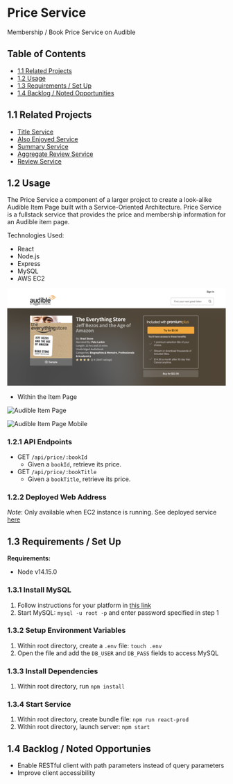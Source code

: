 # Price Service
Membership / Book Price Service on Audible

## Table of Contents
- [1.1 Related Projects](#11-related-projects)
- [1.2 Usage ](#12-usage)
- [1.3 Requirements / Set Up](#13-requirements--set-up)
- [1.4 Backlog / Noted Opportunities](#14-backlog--noted-opportunies)

## 1.1 Related Projects
- [Title Service](https://github.com/huang-pei-mei/title-service)
- [Also Enjoyed Service](https://github.com/huang-pei-mei/also-enjoyed-service)
- [Summary Service](https://github.com/huang-pei-mei/FEC-Publishers-Summary)
- [Aggregate Review Service](https://github.com/huang-pei-mei/FEC-Agg.Review)
- [Review Service](https://github.com/huang-pei-mei/reviews-service)

## 1.2 Usage
The Price Service a component of a larger project to create a look-alike Audible Item Page built with a Service-Oriented Architecture. Price Service is a fullstack service that provides the price and membership information for an Audible item page.

Technologies Used:
- React
- Node.js
- Express
- MySQL
- AWS EC2

![Price Service Demo](./readmeAssets/priceService-demo.png)

- Within the Item Page

![Audible Item Page](./readmeAssets/audible_proxy.gif)

![Audible Item Page Mobile](./readmeAssets/audible_proxy_mobile.gif)

### 1.2.1 API Endpoints
- GET `/api/price/:bookId`
  - Given a `bookId`, retrieve its price.
- GET `/api/price/:bookTitle`
  - Given a `bookTitle`, retrieve its price.


### 1.2.2 Deployed Web Address
*Note*: Only available when EC2 instance is running.
See deployed service [here](http://ec2-34-221-235-141.us-west-2.compute.amazonaws.com:3000/?bookId=4)

## 1.3 Requirements / Set Up
**Requirements:**
- Node v14.15.0

### 1.3.1 Install MySQL
1. Follow instructions for your platform in [this link](https://dev.mysql.com/doc/refman/8.0/en/installing.html)
2. Start MySQL: `mysql -u root -p` and enter password specified in step 1

### 1.3.2 Setup Environment Variables
1. Within root directory, create a `.env` file: `touch .env`
2. Open the file and add the `DB_USER` and `DB_PASS` fields to access MySQL

### 1.3.3 Install Dependencies
1. Within root directory, run
`npm install`

### 1.3.4 Start Service
1. Within root directory, create bundle file:
`npm run react-prod`
2. Within root directory, launch server:
`npm start`

## 1.4 Backlog / Noted Opportunies
- Enable RESTful client with path parameters instead of query parameters
- Improve client accessibility